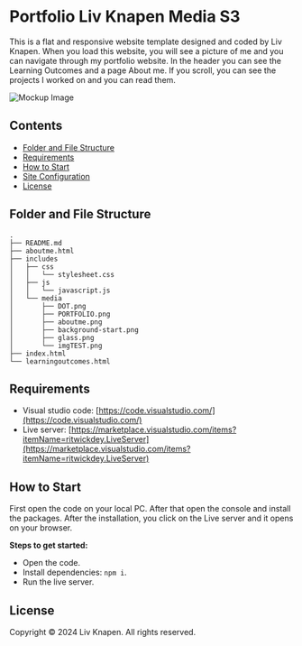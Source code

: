 # Portfolio Liv Knapen Media S3

This is a flat and responsive website template designed and coded by Liv Knapen. When you load this website, you will see a picture of me and you can navigate through my portfolio website. In the header you can see the Learning Outcomes and a page About me. If you scroll, you can see the projects I worked on and you can read them.


![Mockup Image](https://git.fhict.nl/I505851/portfolio-s3/-/raw/da64ffa5e7abafa31b1d43b904a49efa69e19ae7/includes/media/PORTFOLIO.png)

## Contents

- [Folder and File Structure](#folder-and-file-structure)
- [Requirements](#requirements)
- [How to Start](#how-to-start)
- [Site Configuration](#site-configuration)
- [License](#license)

## Folder and File Structure

```
.
├── README.md
├── aboutme.html
├── includes
│   ├── css
│   │   └── stylesheet.css
│   ├── js
│   │   └── javascript.js
│   └── media
│       ├── DOT.png
│       ├── PORTFOLIO.png
│       ├── aboutme.png
│       ├── background-start.png
│       ├── glass.png
│       └── imgTEST.png
├── index.html
└── learningoutcomes.html
```

## Requirements

- Visual studio code: [https://code.visualstudio.com/](https://code.visualstudio.com/)
- Live server: [https://marketplace.visualstudio.com/items?itemName=ritwickdey.LiveServer](https://marketplace.visualstudio.com/items?itemName=ritwickdey.LiveServer)

## How to Start

First open the code on your local PC. After that open the console and install the packages. After the installation, you click on the Live server and it opens on your browser.

**Steps to get started:**

- Open the code.
- Install dependencies: `npm i`.
- Run the live server.

## License

Copyright © 2024 Liv Knapen. All rights reserved.